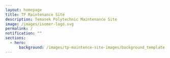 ```yaml
---
layout: homepage
title: TP Maintenance Site
description: Temasek Polytechnic Maintenance Site
image: /images/isomer-logo.svg
permalink: /
notification: ""
sections:
  - hero:
      background: /images/tp-maintence-site-images/background_template.png
---
```

